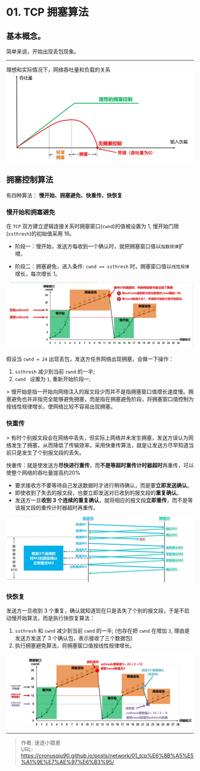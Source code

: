 # 01. TCP 拥塞算法



## 基本概念。

简单来说，开始出现丢包现象。

----

理想和实际情况下，网络吞吐量和负载的关系
![网络情况](/img/network_tcp_01.png)

## 拥塞控制算法

有四种算法： **慢开始、拥塞避免、快重传、快恢复**



### 慢开始和拥塞避免

在 `TCP` 双方建立逻辑连接关系时拥塞窗口(`cwnd`)的值被设置为 1, 慢开始门限(`ssthresh`)的初始值采用 16。

- 阶段一：慢开始，发送方每收到一个确认时，就把拥塞窗口值以`指数规律`扩增。

- 阶段二：拥塞避免，进入条件: `cwnd == ssthresh` 时，拥塞窗口值以`线性规律`增长，每次增长 1。

![慢开始和拥塞避免](/img/network_tcp_02.png)

假设当 `cwnd = 24` 出现丢包，发送方任务网络出现拥塞，会做一下操作：

1. `ssthresh` 减少到当前 `cwnd` 的一半;
2. `cwnd ` 设置为 `1`, 重新开始阶段一;

&gt; 慢开始是指一开始向网络注入的报文段少而并不是指拥塞窗口值增长速度慢。拥塞避免也并非指完全能够避免拥塞，而是指在拥塞避免阶段，将拥塞窗口值控制为按线性规律增长，使网络比较不容易出现拥塞。

### 快重传

&gt; 有时个别报文段会在网络中丢失，但实际上网络并未发生拥塞，发送方误认为网络发生了拥塞，从而降低了传输效率。采用快重传算法，就是让发送方尽早知道当前只是发生了个别报文段的丢失。

快重传：就是使发送方**尽快进行重传**，而**不是等超时重传计时器超时**再重传，可以使整个网络的吞吐量提高约20%

- 要求接收方不要等待自己发送数据时才进行稍待确认，而是要**立即发送确认**。
- 即使收到了失去的报文段，也要立即发送对已收到的报文段的**重复确认**。
- 发送方一旦**收到 3 个连续的重复确认**，就将相应的报文段**立即重传**，而不是等该报文段的重传计时器超时再重传。

![快重传](/img/network_tcp_04.png)


### 快恢复

发送方一旦收到 3 个重复，确认就知道现在只是丢失了个别的报文段，于是不启动慢开始算法，而是执行快恢复算法： 
1. `ssthresh` 和 `cwnd` 减少到当前 `cwnd` 的一半; (也存在把 `cwnd` 在增加 `3`, 理由是发送方发送了 3 个确认包，表示接收了三个数据包)
2. 执行拥塞避免算法，将拥塞窗口值按线性规律增长。

![快恢复](/img/network_tcp_03.png)



---

> 作者: 迷途小狼崽  
> URL: https://cronusqiu90.github.io/posts/network/01_tcp%E6%8B%A5%E5%A1%9E%E7%AE%97%E6%B3%95/  

